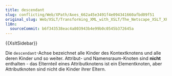 ```yaml
---
title: descendant
slug: conflicting/Web/XPath/Axes_662a45e3491f4e094341660afbd09f51
original_slug: Web/XSLT/Transforming_XML_with_XSLT/The_Netscape_XSLT_XPath_Reference/Axes/descendant
l10n:
  sourceCommit: b6f343538eac4a803943b4e99b0c0545b372645a
---
```


{{XsltSidebar}}

Die `descendant`-Achse bezeichnet alle Kinder des Kontextknotens und alle deren Kinder und so weiter. Attribut- und Namensraum-Knoten sind **nicht** enthalten - das Elternteil eines Attributknotens ist ein Elementknoten, aber Attributknoten sind nicht die Kinder ihrer Eltern.
